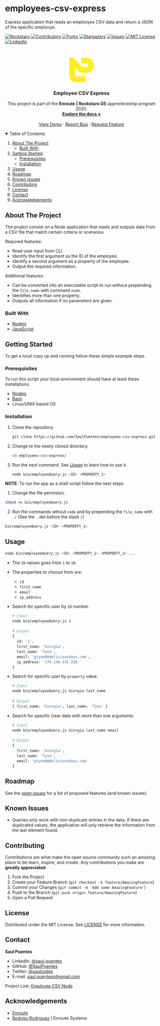 # employees-csv-express
Express application that reads an emplooyes CSV data and return a JSON of the specific emplooye.

[![Rockstars][rockstars-shield]][rockstars-url]
[![Contributors][contributors-shield]][contributors-url]
[![Forks][forks-shield]][forks-url]
[![Stargazers][stars-shield]][stars-url]
[![Issues][issues-shield]][issues-url]
[![MIT License][license-shield]][license-url]
[![LinkedIn][linkedin-shield]][linkedin-url]

<br />
<p align="center">
  <a href="https://github.com/SaulPuentes/employees-csv-express">
    <img src="./images/enroute.png" alt="Logo" width="80" height="80">
  </a>

  <h3 align="center">Employee CSV Express</h3>

  <p align="center">
    This project is part of the <b>Enroute | Rockstars G5</b> apprenticeship program 2020.
    <br />
    <a href="https://github.com/SaulPuentes/employees-csv-express"><strong>Explore the docs »</strong></a>
    <br />
    <br />
    <a href="https://repl.it/@SaulPuentes/employees-csv-express">View Demo</a>
    ·
    <a href="https://github.com/SaulPuentes/employees-csv-express/issues">Report Bug</a>
    ·
    <a href="https://github.com/SaulPuentes/employees-csv-express/issues">Request Feature</a>
  </p>
</p>

<!-- TABLE OF CONTENTS -->
<details open="open">
  <summary>Table of Contents</summary>
  <ol>
    <li>
      <a href="#about-the-project">About The Project</a>
      <ul>
        <li><a href="#built-with">Built With</a></li>
      </ul>
    </li>
    <li>
      <a href="#getting-started">Getting Started</a>
      <ul>
        <li><a href="#prerequisites">Prerequisites</a></li>
        <li><a href="#installation">Installation</a></li>
      </ul>
    </li>
    <li><a href="#usage">Usage</a></li>
    <li><a href="#roadmap">Roadmap</a></li>
    <li><a href="#known-issues">Known Issues</a></li>
    <li><a href="#contributing">Contributing</a></li>
    <li><a href="#license">License</a></li>
    <li><a href="#contact">Contact</a></li>
    <li><a href="#acknowledgements">Acknowledgements</a></li>
  </ol>
</details>

<!-- ABOUT THE PROJECT -->
## About The Project

The project consist on a Node application that reads and outputs data from
a CSV file that match certain criteria or scenarios.

Required features:
- Read user input from CLI.
- Identify the first argument as the ID of the employee.
- Identify a second argument as a property of the employee.
- Output the required information.

Additional features:
- Can be converted into an executable script to run without prepending 
    the `file_name` with command `node`.
- Identifies more than one property.
- Outputs all information if no parameters are given.

### Built With

* [Nodejs](https://nodejs.dev)
* [JavaScript](https://www.javascript.com)

<!-- GETTING STARTED -->
## Getting Started

To get a local copy up and running follow these simple example steps.

### Prerequisites

To run this script your local environment should have at least these
installations.
* [Nodejs](https://nodejs.dev)
* [Bash](https://www.gnu.org/software/bash)
* Linux/UNIX based OS

### Installation

1. Clone the repository.
   ```sh
   git clone https://github.com/SaulPuentes/employees-csv-express.git
   ```
2. Change to the newly cloned directory.
   ```sh
   cd employees-csv-express/
   ```
3. Run the next command. See <a href="#usage">Usage</a> to learn how to use it.
   ```sh
   node bin/employeeQuery.js <ID> <PROPERTY_1>
   ```

**NOTE**: To run the app as a shell script follow the next steps

1. Change the file permision.
  ```sh
  chmod +x bin/employeeQuery.js
```

2. Run the commands wthout `node` and by prepending the `file_name` with `./` 
    (See the `.` dot before the slash `/`)
  ```sh
  bin/employeeQuery.js <ID> <PROPERTY_1>
  ```

<!-- USAGE EXAMPLES -->
## Usage

```sh
node bin/employeeQuery.js <ID> <PROPERTY_1> <PROPERTY_2> ...
```

- The `ID` values goes from `1` to `10`.
- The properties to choose from are:
  - `id`
  - `first_name`
  - `email`
  - `ip_address`

- Search for specific user by `ID` number.
  ```sh
  # Input
  node bin/employeeQuery.js 1

  # Output
  {
    id: '1',
    first_name: 'Giorgia',
    last_name: 'Tyne',
    email: 'gtyne0@deliciousdays.com',
    ip_address: '176.146.145.226'
  }
  ```

- Search for specific user by `property` value.
  ```sh
  # Input
  node bin/employeeQuery.js Giorgia last_name

  # Output 
  { first_name: 'Giorgia', last_name: 'Tyne' }
  ```

- Search for specific User data with more than one arguments.
  ```sh
  # Input
  node bin/employeeQuery.js Giorgia last_name email

  # Output 
  {
    first_name: 'Giorgia',
    last_name: 'Tyne',
    email: 'gtyne0@deliciousdays.com'
  }
  ```

<!-- ROADMAP -->
## Roadmap

See the [open issues](https://github.com/SaulPuentes/employees-csv-express/issues) for a list of proposed features (and known issues).

<!-- KNOWN ISSUES -->
## Known Issues

- Queries only work with non-duplicate entries in the data. If there are duplicated 
    values, the application will only retrieve the information from the last 
    element found.

<!-- CONTRIBUTING -->
## Contributing

Contributions are what make the open source community such an amazing place to 
be learn, inspire, and create. Any contributions you make are 
**greatly appreciated**.

1. Fork the Project
2. Create your Feature Branch (`git checkout -b feature/AmazingFeature`)
3. Commit your Changes (`git commit -m 'Add some AmazingFeature'`)
4. Push to the Branch (`git push origin feature/AmazingFeature`)
5. Open a Pull Request

<!-- LICENSE -->
## License

Distributed under the MIT License. See [LICENSE](https://github.com/SaulPuentes/employees-csv-express/blob/main/LICENSE.md) for more information.

<!-- CONTACT -->
## Contact

**Saul Puentes** 

- LinkedIn: [@saul-puentes](https://www.linkedin.com/in/saul-puentes/)
- GitHub:   [@SaulPuentes](https://www.github.com/SaulPuentes)
- Twitter:   [@saulcodes](https://www.twitter.com/saulcodes)
- E-mail:   saul.puentess@gmail.com

Project Link: [Employee CSV Node](https://github.com/SaulPuentes/epmloyee-csv-node)



<!-- ACKNOWLEDGEMENTS -->
## Acknowledgements
* [Enroute](https://www.enroutesystems.com)
* [Rodrigo Rodriguez](https://github.com/roier-rodriguez) | Enroute Systems

<!-- MARKDOWN LINKS & IMAGES -->
<!-- https://www.markdownguide.org/basic-syntax/#reference-style-links -->
[rockstars-shield]: https://img.shields.io/badge/Rockstar%20G5-Enroute-yellow?style=for-the-badge
[rockstars-url]: https://www.enroutesystems.com
[contributors-shield]: https://img.shields.io/github/contributors/SaulPuentes/employees-csv-express.svg?style=for-the-badge
[contributors-url]: https://github.com/SaulPuentes/employees-csv-express/graphs/contributors
[forks-shield]: https://img.shields.io/github/forks/SaulPuentes/employees-csv-express.svg?style=for-the-badge
[forks-url]: https://github.com/SaulPuentes/employees-csv-express/network/members
[stars-shield]: https://img.shields.io/github/stars/SaulPuentes/employees-csv-express.svg?style=for-the-badge
[stars-url]: https://github.com/SaulPuentes/employees-csv-express/stargazers
[issues-shield]: https://img.shields.io/github/issues/SaulPuentes/employees-csv-express.svg?style=for-the-badge
[issues-url]: https://github.com/SaulPuentes/employees-csv-express/issues
[license-shield]: https://img.shields.io/badge/license-MIT-red?style=for-the-badge
[license-url]: https://github.com/SaulPuentes/employee-csv-express/blob/main/LICENSE.md
[linkedin-shield]: https://img.shields.io/badge/-LinkedIn-black.svg?style=for-the-badge&logo=linkedin&colorB=555
[linkedin-url]: https://www.linkedin.com/in/saul-puentes/
[product-screenshot]: ./images/screenshot.png
